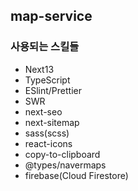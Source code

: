 ## map-service

### 사용되는 스킬들

- Next13
- TypeScript
- ESlint/Prettier
- SWR
- next-seo
- next-sitemap
- sass(scss)
- react-icons
- copy-to-clipboard
- @types/navermaps
- firebase(Cloud Firestore)
